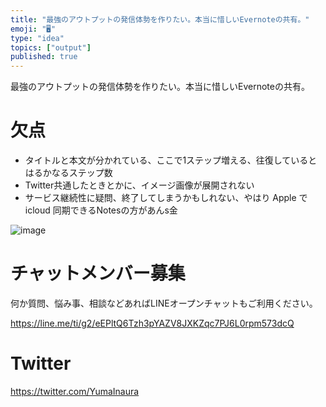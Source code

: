 ```yaml
---
title: "最強のアウトプットの発信体勢を作りたい。本当に惜しいEvernoteの共有。"
emoji: "🖥"
type: "idea"
topics: ["output"]
published: true
---
```


最強のアウトプットの発信体勢を作りたい。本当に惜しいEvernoteの共有。

# 欠点

- タイトルと本文が分かれている、ここで1ステップ増える、往復しているとはるかなるステップ数
- Twitter共通したときとかに、イメージ画像が展開されない
- サービス継続性に疑問、終了してしまうかもしれない、やはり Apple で icloud 同期できるNotesの方があんs金


![image](https://user-images.githubusercontent.com/13635059/51419361-33093d80-1bcd-11e9-8d33-c56a4a9cfebe.png)








<!-- Update From Qiita API -->

# チャットメンバー募集


何か質問、悩み事、相談などあればLINEオープンチャットもご利用ください。

https://line.me/ti/g2/eEPltQ6Tzh3pYAZV8JXKZqc7PJ6L0rpm573dcQ





# Twitter


https://twitter.com/YumaInaura


<!-- Update From Qiita API -->


